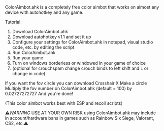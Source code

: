 ColorAimbot.ahk is a completely free color aimbot that works on almost any device with autohotkey and any game.

Tutorial:
  1. Download ColorAimbot.ahk
  2. Download autohotkey v1.1 and set it up
  3. Configure your settings for ColorAimbot.ahk in notepad, visual studio code, etc. by editing the script
  5. Run ColorAimbot.ahk
  6. Run your game
  7. Turn on windows borderless or windowed in your game of choice
  8. (optional for crouchspam change crouch binds to left shift and L or change in code)

If you want the fov circle you can download Crosshair X 
Make a circle 
Multiply the fov number on ColorAimbot.ahk (default = 100) by 0.02727272727 
And you're done!

(This color aimbot works best with ESP and recoil scripts)

⚠*WARNING* USE AT YOUR OWN RISK using ColorAimbot.ahk may include in account/hardware bans in games such as Rainbow Six Siege, Valorant, CS2, etc.⚠
